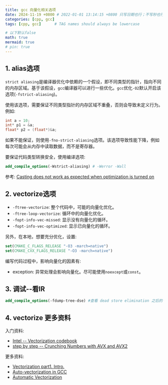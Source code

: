 ```yaml
---
title: gcc 向量化相关选项
date: 2024-11-19 +0800 # 2022-01-01 13:14:15 +0800 只写日期也行；不写秒也行；这样也行 2022-03-09T00:55:42+08:00
categories: [cpp, gcc]
tags: [cpp, gcc]      # TAG names should always be lowercase

# 以下默认false
math: true
mermaid: true
# pin: true
---
```


## 1. alias选项 ##

`strict aliasing`是编译器优化中依赖的一个假设，即不同类型的指针，指向不同的内存区域。基于该假设，`gcc`编译器可以进行一些优化。`gcc`优化`-O2`默认开启该选项(`-fstrict-aliasing`)。

使用该选项，需要保证不同类型指针的内存区域不重叠，否则会导致未定义行为。例如:

```c++
int a = 10;
int* p1 = &a;
float* p2 = (float*)&a;
```

如果不能保证，则使用`-fno-strict-aliasing`选项。该选项导致性能下降，例如每次可能会从内存中读取数据，而不是寄存器。

要保证代码类型转换安全，使用编译选项:

```cmake
add_compile_options(-Wstrict-aliasing) # -Werror -Wall
```

参考: [Casting does not work as expected when optimization is turned on](https://gcc.gnu.org/bugs/#casting_and_optimization)

## 2. vectorize选项 ##

* `-ftree-vectorize`: 整个代码中，可能的向量化优化。
* `-ftree-loop-vectorize`: 循环中的向量化优化。
* `-fopt-info-vec-missed`: 显示没有向量化的循环。
* `-fopt-info-vec-optimized`: 显示已向量化的循环。

另外，在本地，想要充分优化，设置:

```cmake
set(CMAKE_C_FLAGS_RELEASE "-O3 -march=native")
set(CMAKE_CXX_FLAGS_RELEASE "-O3 -march=native")
```

编写代码过程中，影响向量化的因素有:

* exception: 异常处理会影响向量化。尽可能使用`noexcept`或`const`。

## 3. 调试--看IR ##

```cmake
add_compile_options(-fdump-tree-dse) #查看 dead store elimination 之后的 IR
```

## 4. vectorize 更多资料 ##

入门资料:

* [Intel -- Vectorization codebook](https://easyperf.net/blog/2017/11/10/Tips_for_writing_vectorizable_code)
* [step by step -- Crunching Numbers with AVX and AVX2](https://www.codeproject.com/Articles/874396/Crunching-Numbers-with-AVX-and-AVX)

更多资料:

* [Vectorization part1. Intro.](https://easyperf.net/blog/2017/10/24/Vectorization_part1)
* [Auto-vectorization in GCC](https://gcc.gnu.org/projects/tree-ssa/vectorization.html)
* [Automatic Vectorization](https://www.codingame.com/playgrounds/283/sse-avx-vectorization/autovectorization)
